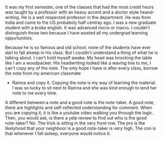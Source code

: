 It was my first semester, one of the classes that had the most credit hours was taught by a professor with an heavy accent and a doctor
style heand-writing. He is a well respected professor in the department. He was from India and came to the US probaboly half centray ago. 
I was a new graduate student with a broke english. It was advanced micro or macro. I couldn't distinguish those two because I have wasted
all my undergrad learning oppurtunities. 

Because he is so famous and old school, none of the students have ever darl to fall alseep in his class. But I couldn't understand a thing 
of what he is talking about. I can't hold myself awake. My head was knocking the table like I am a woodpacker. His headwriting looked like 
a waving line to me, I can't copy any of the note. The only hope I have is after every class, borrow the note from my american classmate 
- Rainna and copy it. Copying the note is my way of learning the material. I was so lucky to sit next to Rainna and she was kind enough to 
lend her note to me every time. 

A different between a note and a good note is the note-taker. A good note, there are highlights and self-reflected understanding for 
comment. When you are copying it, it is like a youtube video walking you through the logic. Then, you would ask, is there a yelp review to find out
who is the good note-taker? No. The trick is sitting in the very front row. The pro is the likelyhood that your neighboor is a good note-taker 
is very high. The con is that whenever I fall asleep, everyone would notice it.  
